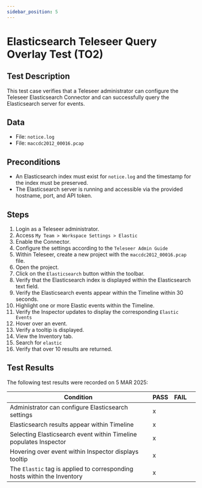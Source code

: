 ```yaml
---
sidebar_position: 5
---
```

# Elasticsearch Teleseer Query Overlay Test (TO2)

## Test Description

This test case verifies that a Teleseer administrator can configure the Teleseer Elasticsearch Connector and can successfully query the Elasticsearch server for events.

## Data

* File: `notice.log`
* File: `maccdc2012_00016.pcap`

## Preconditions

* An Elasticsearch index must exist for `notice.log` and the timestamp for the index must be preserved.
* The Elasticsearch server is running and accessible via the provided hostname, port, and API token.

## Steps

1. Login as a Teleseer administrator.
2. Access `My Team > Workspace Settings > Elastic`
3. Enable the Connector.
4. Configure the settings according to the `Teleseer Admin Guide`
5. Within Teleseer, create a new project with the `maccdc2012_00016.pcap` file.
6. Open the project.
7. Click on the `Elasticsearch` button within the toolbar.
8. Verify that the Elasticsearch index is displayed within the Elasticsearch text field.
9. Verify the Elasticsearch events appear within the Timeline within 30 seconds.
10. Highlight one or more Elastic events within the Timeline.
11. Verify the Inspector updates to display the corresponding `Elastic Events`
12. Hover over an event.
13. Verify a tooltip is displayed.
14. View the Inventory tab.
15. Search for `elastic`
16. Verify that over 10 results are returned.
    
## Test Results

The following test results were recorded on 5 MAR 2025:

| Condition                                                                | PASS | FAIL |     |
| ------------------------------------------------------------------------ | ---- | ---- | --- |
| Administrator can configure Elasticsearch settings                       | x    |      |     |
| Elasticsearch results appear within Timeline                            | x    |      |     |
| Selecting Elasticsearch event within Timeline populates Inspector        | x    |      |     |
| Hovering over event within Inspector displays tooltip                    | x    |      |     |
| The `Elastic` tag is applied to corresponding hosts within the Inventory | x    |      |     |
